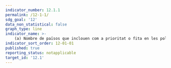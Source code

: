```yaml
---
indicator_number: 12.1.1
permalink: /12-1-1/
sdg_goal: '12'
data_non_statistical: false
graph_type: line
indicator_name: >-
    (a) Nombre de països que inclouen com a prioritat o fita en les polítiques nacionals plans d’acció nacionals sobre el consum i la producció sostenibles
indicator_sort_order: 12-01-01
published: true
reporting_status: notapplicable
target_id: '12.1'
---
```

